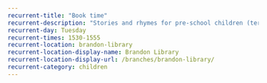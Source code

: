 ```yaml
---
recurrent-title: "Book time"
recurrent-description: "Stories and rhymes for pre-school children (term time only)."
recurrent-day: Tuesday
recurrent-times: 1530-1555
recurrent-location: brandon-library
recurrent-location-display-name: Brandon Library
recurrent-location-display-url: /branches/brandon-library/
recurrent-category: children
---
```

